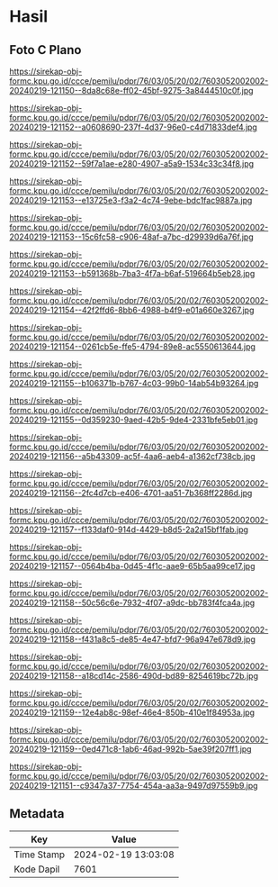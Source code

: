 # Hasil

## Foto C Plano

https://sirekap-obj-formc.kpu.go.id/ccce/pemilu/pdpr/76/03/05/20/02/7603052002002-20240219-121150--8da8c68e-ff02-45bf-9275-3a8444510c0f.jpg

https://sirekap-obj-formc.kpu.go.id/ccce/pemilu/pdpr/76/03/05/20/02/7603052002002-20240219-121152--a0608690-237f-4d37-96e0-c4d71833def4.jpg

https://sirekap-obj-formc.kpu.go.id/ccce/pemilu/pdpr/76/03/05/20/02/7603052002002-20240219-121152--59f7a1ae-e280-4907-a5a9-1534c33c34f8.jpg

https://sirekap-obj-formc.kpu.go.id/ccce/pemilu/pdpr/76/03/05/20/02/7603052002002-20240219-121153--e13725e3-f3a2-4c74-9ebe-bdc1fac9887a.jpg

https://sirekap-obj-formc.kpu.go.id/ccce/pemilu/pdpr/76/03/05/20/02/7603052002002-20240219-121153--15c6fc58-c906-48af-a7bc-d29939d6a76f.jpg

https://sirekap-obj-formc.kpu.go.id/ccce/pemilu/pdpr/76/03/05/20/02/7603052002002-20240219-121153--b591368b-7ba3-4f7a-b6af-519664b5eb28.jpg

https://sirekap-obj-formc.kpu.go.id/ccce/pemilu/pdpr/76/03/05/20/02/7603052002002-20240219-121154--42f2ffd6-8bb6-4988-b4f9-e01a660e3267.jpg

https://sirekap-obj-formc.kpu.go.id/ccce/pemilu/pdpr/76/03/05/20/02/7603052002002-20240219-121154--0261cb5e-ffe5-4794-89e8-ac5550613644.jpg

https://sirekap-obj-formc.kpu.go.id/ccce/pemilu/pdpr/76/03/05/20/02/7603052002002-20240219-121155--b106371b-b767-4c03-99b0-14ab54b93264.jpg

https://sirekap-obj-formc.kpu.go.id/ccce/pemilu/pdpr/76/03/05/20/02/7603052002002-20240219-121155--0d359230-9aed-42b5-9de4-2331bfe5eb01.jpg

https://sirekap-obj-formc.kpu.go.id/ccce/pemilu/pdpr/76/03/05/20/02/7603052002002-20240219-121156--a5b43309-ac5f-4aa6-aeb4-a1362cf738cb.jpg

https://sirekap-obj-formc.kpu.go.id/ccce/pemilu/pdpr/76/03/05/20/02/7603052002002-20240219-121156--2fc4d7cb-e406-4701-aa51-7b368ff2286d.jpg

https://sirekap-obj-formc.kpu.go.id/ccce/pemilu/pdpr/76/03/05/20/02/7603052002002-20240219-121157--f133daf0-914d-4429-b8d5-2a2a15bf1fab.jpg

https://sirekap-obj-formc.kpu.go.id/ccce/pemilu/pdpr/76/03/05/20/02/7603052002002-20240219-121157--0564b4ba-0d45-4f1c-aae9-65b5aa99ce17.jpg

https://sirekap-obj-formc.kpu.go.id/ccce/pemilu/pdpr/76/03/05/20/02/7603052002002-20240219-121158--50c56c6e-7932-4f07-a9dc-bb783f4fca4a.jpg

https://sirekap-obj-formc.kpu.go.id/ccce/pemilu/pdpr/76/03/05/20/02/7603052002002-20240219-121158--f431a8c5-de85-4e47-bfd7-96a947e678d9.jpg

https://sirekap-obj-formc.kpu.go.id/ccce/pemilu/pdpr/76/03/05/20/02/7603052002002-20240219-121158--a18cd14c-2586-490d-bd89-8254619bc72b.jpg

https://sirekap-obj-formc.kpu.go.id/ccce/pemilu/pdpr/76/03/05/20/02/7603052002002-20240219-121159--12e4ab8c-98ef-46e4-850b-410e1f84953a.jpg

https://sirekap-obj-formc.kpu.go.id/ccce/pemilu/pdpr/76/03/05/20/02/7603052002002-20240219-121159--0ed471c8-1ab6-46ad-992b-5ae39f207ff1.jpg

https://sirekap-obj-formc.kpu.go.id/ccce/pemilu/pdpr/76/03/05/20/02/7603052002002-20240219-121151--c9347a37-7754-454a-aa3a-9497d97559b9.jpg


## Metadata

| Key        | Value               |
| ---------- | ------------------- |
| Time Stamp | 2024-02-19 13:03:08 |
| Kode Dapil | 7601                |



